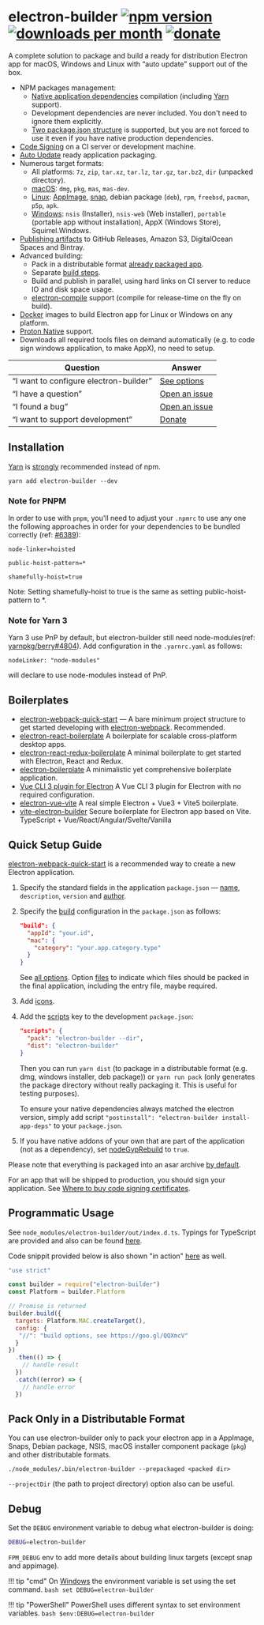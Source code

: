 # electron-builder [![npm version](https://img.shields.io/npm/v/electron-builder.svg?label=latest)](https://yarn.pm/electron-builder) [![downloads per month](https://img.shields.io/npm/dm/electron-builder.svg)](https://yarn.pm/electron-builder) [![donate](https://img.shields.io/badge/donate-donorbox-green.svg)](https://www.electron.build/donate)
A complete solution to package and build a ready for distribution Electron app for macOS, Windows and Linux with “auto update” support out of the box.

* NPM packages management:
    * [Native application dependencies](https://electron.atom.io/docs/tutorial/using-native-node-modules/) compilation (including [Yarn](http://yarnpkg.com/) support).
    * Development dependencies are never included. You don't need to ignore them explicitly.
    * [Two package.json structure](tutorials/two-package-structure.md) is supported, but you are not forced to use it even if you have native production dependencies.
* [Code Signing](code-signing.md) on a CI server or development machine.
* [Auto Update](auto-update.md) ready application packaging.
* Numerous target formats:
    * All platforms: `7z`, `zip`, `tar.xz`, `tar.lz`, `tar.gz`, `tar.bz2`, `dir` (unpacked directory).
    * [macOS](configuration/mac.md#MacConfiguration-target): `dmg`, `pkg`, `mas`, `mas-dev`.
    * [Linux](configuration/linux.md#LinuxConfiguration-target): [AppImage](http://appimage.org), [snap](http://snapcraft.io), debian package (`deb`), `rpm`, `freebsd`, `pacman`, `p5p`, `apk`.
    * [Windows](configuration/win.md#WindowsConfiguration-target): `nsis` (Installer), `nsis-web` (Web installer), `portable` (portable app without installation), AppX (Windows Store), Squirrel.Windows.
* [Publishing artifacts](configuration/publish.md) to GitHub Releases, Amazon S3, DigitalOcean Spaces and Bintray.
* Advanced building:
    * Pack in a distributable format [already packaged app](#pack-only-in-a-distributable-format).
    * Separate [build steps](https://github.com/electron-userland/electron-builder/issues/1102#issuecomment-271845854).
    * Build and publish in parallel, using hard links on CI server to reduce IO and disk space usage.
    * [electron-compile](https://github.com/electron/electron-compile) support (compile for release-time on the fly on build).
* [Docker](multi-platform-build.md#docker) images to build Electron app for Linux or Windows on any platform.
* [Proton Native](https://proton-native.js.org/) support.
* Downloads all required tools files on demand automatically (e.g. to code sign windows application, to make AppX), no need to setup.

| Question | Answer |
|--------|-------|
| “I want to configure electron-builder” | [See options](configuration/configuration.md) |
| “I have a question” | [Open an issue](https://github.com/electron-userland/electron-builder/issues) |
| “I found a bug” | [Open an issue](https://github.com/electron-userland/electron-builder/issues/new) |
| “I want to support development” | [Donate](donate.md) |

## Installation
[Yarn](http://yarnpkg.com/) is [strongly](https://github.com/electron-userland/electron-builder/issues/1147#issuecomment-276284477) recommended instead of npm.

`yarn add electron-builder --dev`

### Note for PNPM

In order to use with `pnpm`, you'll need to adjust your `.npmrc` to use any one the following approaches in order for your dependencies to be bundled correctly (ref: [#6389](https://github.com/electron-userland/electron-builder/issues/6289#issuecomment-1042620422)):
```
node-linker=hoisted
```
```
public-hoist-pattern=*
```
```
shamefully-hoist=true
```

Note: Setting shamefully-hoist to true is the same as setting public-hoist-pattern to *.

### Note for Yarn 3

Yarn 3 use PnP by default, but electron-builder still need node-modules(ref: [yarnpkg/berry#4804](https://github.com/yarnpkg/berry/issues/4804#issuecomment-1234407305)). Add configuration in the `.yarnrc.yaml` as follows:
```
nodeLinker: "node-modules"
```
will declare to use node-modules instead of PnP.

## Boilerplates

* [electron-webpack-quick-start](https://github.com/electron-userland/electron-webpack-quick-start) — A bare minimum project structure to get started developing with [electron-webpack](https://github.com/electron-userland/electron-webpack). Recommended.
* [electron-react-boilerplate](https://github.com/chentsulin/electron-react-boilerplate) A boilerplate for scalable cross-platform desktop apps.
* [electron-react-redux-boilerplate](https://github.com/jschr/electron-react-redux-boilerplate) A minimal boilerplate to get started with Electron, React and Redux.
* [electron-boilerplate](https://github.com/szwacz/electron-boilerplate) A minimalistic yet comprehensive boilerplate application.
* [Vue CLI 3 plugin for Electron](https://nklayman.github.io/vue-cli-plugin-electron-builder) A Vue CLI 3 plugin for Electron with no required configuration.
* [electron-vue-vite](https://github.com/caoxiemeihao/electron-vue-vite) A real simple Electron + Vue3 + Vite5 boilerplate.
* [vite-electron-builder](https://github.com/cawa-93/vite-electron-builder) Secure boilerplate for Electron app based on Vite. TypeScript + Vue/React/Angular/Svelte/Vanilla

## Quick Setup Guide

[electron-webpack-quick-start](https://github.com/electron-userland/electron-webpack-quick-start) is a recommended way to create a new Electron application.

1. Specify the standard fields in the application `package.json` — [name](configuration/configuration.md#Metadata-name), `description`, `version` and [author](https://docs.npmjs.com/files/package.json#people-fields-author-contributors).

2. Specify the [build](configuration/configuration.md#configuration) configuration in the `package.json` as follows:
    ```json
    "build": {
      "appId": "your.id",
      "mac": {
        "category": "your.app.category.type"
      }
    }
    ```
   See [all options](configuration/configuration.md#configuration). Option [files](configuration/contents.md#files) to indicate which files should be packed in the final application, including the entry file, maybe required.

3. Add [icons](icons.md).

4. Add the [scripts](https://docs.npmjs.com/cli/run-script) key to the development `package.json`:
    ```json
    "scripts": {
      "pack": "electron-builder --dir",
      "dist": "electron-builder"
    }
    ```
    Then you can run `yarn dist` (to package in a distributable format (e.g. dmg, windows installer, deb package)) or `yarn run pack` (only generates the package directory without really packaging it. This is useful for testing purposes).

    To ensure your native dependencies always matched the electron version, simply add script `"postinstall": "electron-builder install-app-deps"` to your `package.json`.

5. If you have native addons of your own that are part of the application (not as a dependency), set [nodeGypRebuild](/configuration/configuration#Configuration-nodeGypRebuild) to `true`.

Please note that everything is packaged into an asar archive [by default](configuration/configuration.md#Configuration-asar).

For an app that will be shipped to production, you should sign your application. See [Where to buy code signing certificates](code-signing.md#where-to-buy-code-signing-certificate).

## Programmatic Usage
See `node_modules/electron-builder/out/index.d.ts`. Typings for TypeScript are provided and also can be found [here](/api/electron-builder).

Code snippit provided below is also shown "in action" [here](/api/programmatic-usage) as well.
```js
"use strict"

const builder = require("electron-builder")
const Platform = builder.Platform

// Promise is returned
builder.build({
  targets: Platform.MAC.createTarget(),
  config: {
   "//": "build options, see https://goo.gl/QQXmcV"
  }
})
  .then(() => {
    // handle result
  })
  .catch((error) => {
    // handle error
  })
```

## Pack Only in a Distributable Format

You can use electron-builder only to pack your electron app in a AppImage, Snaps, Debian package, NSIS, macOS installer component package (`pkg`)
and other distributable formats.

```
./node_modules/.bin/electron-builder --prepackaged <packed dir>
```

`--projectDir` (the path to project directory) option also can be useful.

## Debug

Set the `DEBUG` environment variable to debug what electron-builder is doing:
```bash
DEBUG=electron-builder
```

`FPM_DEBUG` env to add more details about building linux targets (except snap and appimage).

!!! tip "cmd"
    On [Windows](https://github.com/visionmedia/debug#windows-command-prompt-notes) the environment variable is set using the set command.
    ```bash
    set DEBUG=electron-builder
    ```

!!! tip "PowerShell"
    PowerShell uses different syntax to set environment variables.
    ```bash
    $env:DEBUG=electron-builder
    ```
